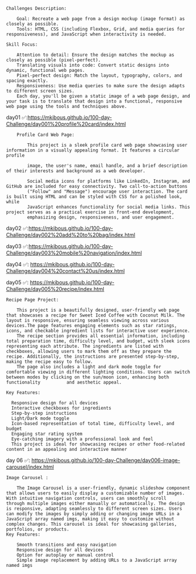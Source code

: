 
    Challenges Description:
    
        Goal: Recreate a web page from a design mockup (image format) as closely as possible.
        Tools: HTML, CSS (including Flexbox, Grid, and media queries for responsiveness), and JavaScript when interactivity is needed.

    Skill Focus:
  
        Attention to detail: Ensure the design matches the mockup as closely as possible (pixel-perfect).
        Translating visuals into code: Convert static designs into dynamic, functional web pages.
        Pixel-perfect design: Match the layout, typography, colors, and spacing exactly.
        Responsiveness: Use media queries to make sure the design adapts to different screen sizes.
        Each day, you'll be given a static image of a web page design, and your task is to translate that design into a functional, responsive web page using the tools and techniques above.

day01 ✅:https://mkibous.github.io/100-day-Challenge/day001%20profile%20card/index.html

        Profile Card Web Page:
        
            This project is a sleek profile card web page showcasing user information in a visually appealing format. It features a circular profile
            
            image, the user's name, email handle, and a brief description of their interests and background as a web developer.
            
            Social media icons for platforms like LinkedIn, Instagram, and GitHub are included for easy connectivity. Two call-to-action buttons                    
            ("Follow" and "Message") encourage user interaction. The card is built using HTML and can be styled with CSS for a polished look, while                 
            JavaScript enhances functionality for social media links. This project serves as a practical exercise in front-end development,                         
            emphasizing design, responsiveness, and user engagement.

day02 ✅:https://mkibous.github.io/100-day-Challenge/day002%20add%20to%20bag/index.html

day03 ✅:https://mkibous.github.io/100-day-Challenge/day003%20mobile%20navigation/index.html

day04 ✅: https://mkibous.github.io/100-day-Challenge/day004%20contact%20us/index.html

day05 ✅: https://mkibous.github.io/100-day-Challenge/day005%20recipe/index.html

    Recipe Page Project:

        This project is a beautifully designed, user-friendly web page that showcases a recipe for Sweet Iced Coffee with Coconut Milk. The layout is responsive, ensuring seamless viewing across various                   devices.The page features engaging elements such as star ratings, icons, and checkable ingredient lists for interactive user experience.
        The recipe section provides all essential information, including total preparation time, difficulty level, and budget, with sleek icons representing each attribute. The ingredients are listed with                 checkboxes, allowing users to mark them off as they prepare the recipe. Additionally, the instructions are presented step-by-step, making the recipe easy to follow.
        The page also includes a light and dark mode toggle for comfortable viewing in different lighting conditions. Users can switch between modes by clicking on the sun/moon icon, enhancing both functionality          and aesthetic appeal.

    Key Features:

      Responsive design for all devices
      Interactive checkboxes for ingredients
      Step-by-step instructions
      Light/Dark mode toggle
      Icon-based representation of total time, difficulty level, and budget
      Engaging star rating system
      Eye-catching imagery with a professional look and feel
      This project is ideal for showcasing recipes or other food-related content in an appealing and interactive manner

day 06 ✅:  https://mkibous.github.io/100-day-Challenge/day006-image-carousel/index.html

    Image Carousel :

        The Image Carousel is a user-friendly, dynamic slideshow component that allows users to easily display a customizable number of images. With intuitive navigation controls, users can smoothly scroll                through multiple images either manually or automatically. The design is responsive, adapting seamlessly to different screen sizes. Users can modify the images by simply adding or changing image URLs in a             JavaScript array named imgs, making it easy to customize without complex changes. This carousel is ideal for showcasing galleries, portfolios, or products.
    Key Features:

        Smooth transitions and easy navigation
        Responsive design for all devices
        Option for autoplay or manual control
        Simple image replacement by adding URLs to a JavaScript array named imgs 
